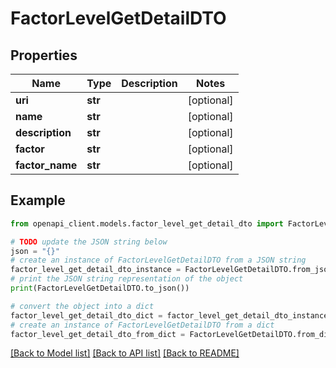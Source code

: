 # FactorLevelGetDetailDTO


## Properties

Name | Type | Description | Notes
------------ | ------------- | ------------- | -------------
**uri** | **str** |  | [optional] 
**name** | **str** |  | [optional] 
**description** | **str** |  | [optional] 
**factor** | **str** |  | [optional] 
**factor_name** | **str** |  | [optional] 

## Example

```python
from openapi_client.models.factor_level_get_detail_dto import FactorLevelGetDetailDTO

# TODO update the JSON string below
json = "{}"
# create an instance of FactorLevelGetDetailDTO from a JSON string
factor_level_get_detail_dto_instance = FactorLevelGetDetailDTO.from_json(json)
# print the JSON string representation of the object
print(FactorLevelGetDetailDTO.to_json())

# convert the object into a dict
factor_level_get_detail_dto_dict = factor_level_get_detail_dto_instance.to_dict()
# create an instance of FactorLevelGetDetailDTO from a dict
factor_level_get_detail_dto_from_dict = FactorLevelGetDetailDTO.from_dict(factor_level_get_detail_dto_dict)
```
[[Back to Model list]](../README.md#documentation-for-models) [[Back to API list]](../README.md#documentation-for-api-endpoints) [[Back to README]](../README.md)


